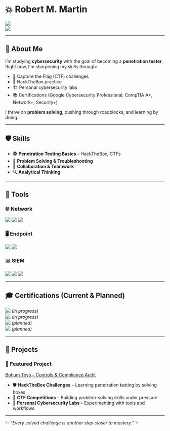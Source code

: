 # 💥 Robert M. Martin  

<a href="https://www.linkedin.com/in/robert-martin-653820263/"><img src="https://img.shields.io/badge/-LinkedIn-0072b1?&style=for-the-badge&logo=linkedin&logoColor=white" /></a>  
<a href="https://github.com/Joettyy"><img src="https://img.shields.io/badge/-GitHub-181717?&style=for-the-badge&logo=github&logoColor=white" /></a>  

---

## 👋 About Me  
I’m studying **cybersecurity** with the goal of becoming a **penetration tester**.  
Right now, I’m sharpening my skills through:  

- 🎯 Capture the Flag (CTF) challenges  
- 🔐 HackTheBox practice  
- 🏗 Personal cybersecurity labs  
- 📚 Certifications (Google Cybersecurity Professional, CompTIA A+, Network+, Security+)  

I thrive on **problem solving**, pushing through roadblocks, and learning by doing.  

---

## 🛡 Skills  

- 🕵️ **Penetration Testing Basics** – HackTheBox, CTFs  
- 🧩 **Problem Solving & Troubleshooting**  
- 🤝 **Collaboration & Teamwork**  
- 🔍 **Analytical Thinking**  

---

## 🧰 Tools  

### 🌐 Network  
<img src="https://img.shields.io/badge/-Wireshark-1679A7?&style=for-the-badge&logo=Wireshark&logoColor=white" />  
<img src="https://img.shields.io/badge/-Suricata-EF3B2D?&style=for-the-badge&logo=Suricata&logoColor=white" />  
<img src="https://img.shields.io/badge/-Zeek-777BB4?&style=for-the-badge&logo=Zeek&logoColor=white" />  

### 🖥 Endpoint  
<img src="https://img.shields.io/badge/-Microsoft_Defender_for_Endpoint-00A4EF?&style=for-the-badge&logo=Microsoft&logoColor=white" />  
<img src="https://img.shields.io/badge/-Velociraptor-4B275F?&style=for-the-badge&logo=Velociraptor&logoColor=white" />  

### 📊 SIEM  
<img src="https://img.shields.io/badge/-Microsoft_Sentinel-0078D4?&style=for-the-badge&logo=Microsoft&logoColor=white" />  
<img src="https://img.shields.io/badge/-Splunk-000000?&style=for-the-badge&logo=Splunk&logoColor=white" />  
<img src="https://img.shields.io/badge/-Elastic-005571?&style=for-the-badge&logo=Elastic&logoColor=white" />  

---

## 🎓 Certifications (Current & Planned)  

<img src="https://img.shields.io/badge/-Google_Cybersecurity_Professional-4285F4?&style=for-the-badge&logo=google&logoColor=white" /> *(in progress)*  
<img src="https://img.shields.io/badge/-CompTIA_A%2B-4D4D4D?&style=for-the-badge&logo=CompTIA&logoColor=white" /> *(in progress)*  
<img src="https://img.shields.io/badge/-CompTIA_Network%2B-007ACC?&style=for-the-badge&logo=CompTIA&logoColor=white" /> *(planned)*  
<img src="https://img.shields.io/badge/-CompTIA_Security%2B-FF0000?&style=for-the-badge&logo=CompTIA&logoColor=white" /> *(planned)*  

---

## 🔬 Projects  
### 🔗 Featured Project  
[Botium Toys – Controls & Compliance Audit](https://github.com/rmok1/botium-toys-audit)  
- 🛡 **HackTheBox Challenges** – Learning penetration testing by solving boxes  
- 🎯 **CTF Competitions** – Building problem-solving skills under pressure  
- 🧪 **Personal Cybersecurity Labs** – Experimenting with tools and workflows  

---

✨ *“Every solved challenge is another step closer to mastery.”* ✨  
